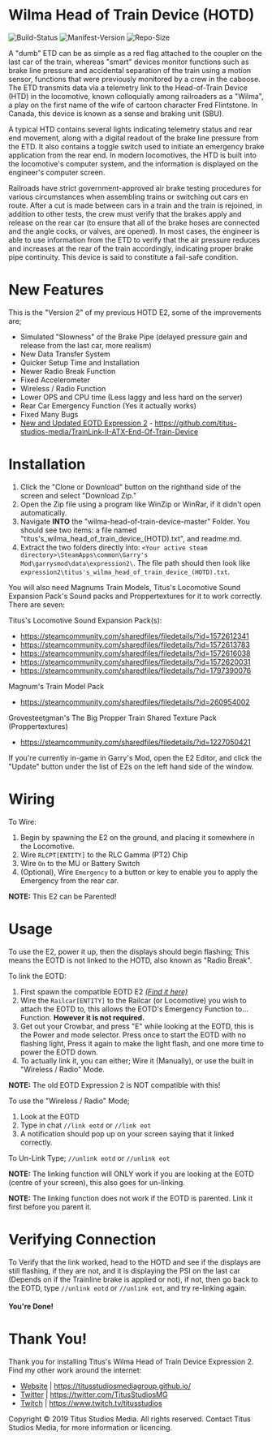 # Wilma Head of Train Device (HOTD)

![Build-Status](https://img.shields.io/badge/build-passed-brightgreen.svg)
![Manifest-Version](https://img.shields.io/github/last-commit/titus-studios-media/Wilma-Head-of-Train-Device.svg)
![Repo-Size](https://img.shields.io/github/repo-size/titus-studios-media/Wilma-Head-of-Train-Device.svg)

A "dumb" ETD can be as simple as a red flag attached to the coupler on the last car of the train, whereas "smart" devices monitor functions such as brake line pressure and accidental separation of the train using a motion sensor, functions that were previously monitored by a crew in the caboose. The ETD transmits data via a telemetry link to the Head-of-Train Device (HTD) in the locomotive, known colloquially among railroaders as a "Wilma", a play on the first name of the wife of cartoon character Fred Flintstone. In Canada, this device is known as a sense and braking unit (SBU).

A typical HTD contains several lights indicating telemetry status and rear end movement, along with a digital readout of the brake line pressure from the ETD. It also contains a toggle switch used to initiate an emergency brake application from the rear end. In modern locomotives, the HTD is built into the locomotive's computer system, and the information is displayed on the engineer's computer screen.

Railroads have strict government-approved air brake testing procedures for various circumstances when assembling trains or switching out cars en route. After a cut is made between cars in a train and the train is rejoined, in addition to other tests, the crew must verify that the brakes apply and release on the rear car (to ensure that all of the brake hoses are connected and the angle cocks, or valves, are opened). In most cases, the engineer is able to use information from the ETD to verify that the air pressure reduces and increases at the rear of the train accordingly, indicating proper brake pipe continuity. This device is said to constitute a fail-safe condition.

# New Features

This is the "Version 2" of my previous HOTD E2, some of the improvements are;

 * Simulated "Slowness" of the Brake Pipe (delayed pressure gain and release from the last car, more realism)
 * New Data Transfer System
 * Quicker Setup Time and Installation
 * Newer Radio Break Function
 * Fixed Accelerometer
 * Wireless / Radio Function
 * Lower OPS and CPU time (Less laggy and less hard on the server)
 * Rear Car Emergency Function (Yes it actually works)
 * Fixed Many Bugs
 * [New and Updated EOTD Expression 2](https://github.com/titus-studios-media/TrainLink-II-ATX-End-Of-Train-Device) - https://github.com/titus-studios-media/TrainLink-II-ATX-End-Of-Train-Device


# Installation

1. Click the "Clone or Download" button on the righthand side of the screen and select "Download Zip."
2. Open the Zip file using a program like WinZip or WinRar, if it didn't open automatically.
3. Navigate __INTO__ the "wilma-head-of-train-device-master" Folder. You should see two items: a file named "titus's_wilma_head_of_train_device_(HOTD).txt", and readme.md.
4. Extract the two folders directly into: `<Your active steam directory>\SteamApps\common\Garry's Mod\garrysmod\data\expression2\`.
The file path should then look like `expression2\titus's_wilma_head_of_train_device_(HOTD).txt`.

You will also need Magnums Train Models, Titus's Locomotive Sound Expansion Pack's Sound packs and Proppertextures for it to work correctly. There are seven:

Titus's Locomotive Sound Expansion Pack(s):

 * https://steamcommunity.com/sharedfiles/filedetails/?id=1572612341
 * https://steamcommunity.com/sharedfiles/filedetails/?id=1572613783
 * https://steamcommunity.com/sharedfiles/filedetails/?id=1572616038
 * https://steamcommunity.com/sharedfiles/filedetails/?id=1572620031
 * https://steamcommunity.com/sharedfiles/filedetails/?id=1797390076
 
Magnum's Train Model Pack
 * https://steamcommunity.com/sharedfiles/filedetails/?id=260954002
 
Grovesteetgman's The Big Propper Train Shared Texture Pack (Proppertextures)
 * https://steamcommunity.com/sharedfiles/filedetails/?id=1227050421

If you're currently in-game in Garry's Mod, open the E2 Editor, and click the "Update" button under the list of E2s on the left hand side of the window.


# Wiring

To Wire:
1. Begin by spawning the E2 on the ground, and placing it somewhere in the Locomotive.
2. Wire `RLCPT[ENTITY]` to the RLC Gamma (PT2) Chip
3. Wire `On` to the MU or Battery Switch
4. (Optional), Wire `Emergency` to a button or key to enable you to apply the Emergency from the rear car.

**NOTE:** This E2 can be Parented!


# Usage

To use the E2, power it up, then the displays should begin flashing; This means the EOTD is not linked to the HOTD, also known as "Radio Break".

To link the EOTD:
1. First spawn the compatible EOTD E2 *[(Find it here)](https://github.com/titus-studios-media/TrainLink-II-ATX-End-Of-Train-Device)*
2. Wire the `Railcar[ENTITY]` to the Railcar (or Locomotive) you wish to attach the EOTD to, this allows the EOTD's Emergency Function to... Function. **However it is not required.**
3. Get out your Crowbar, and press "E" while looking at the EOTD, this is the Power and mode selector. Press once to start the EOTD with no flashing light, Press it again to make the light flash, and one more time to power the EOTD down.
4. To actually link it, you can either; Wire it (Manually), or use the built in "Wireless / Radio" Mode.

**NOTE:** The old EOTD Expression 2 is NOT compatible with this!

To use the "Wireless / Radio" Mode;
1. Look at the EOTD
2. Type in chat `//link eotd` or `//link eot`
3. A notification should pop up on your screen saying that it linked correctly.

To Un-Link Type; `//unlink eotd` or `//unlink eot`

**NOTE:** The linking function will ONLY work if you are looking at the EOTD (centre of your screen), this also goes for un-linking.

**NOTE:** The linking function does not work if the EOTD is parented. Link it first before you parent it.


# Verifying Connection

To Verify that the link worked, head to the HOTD and see if the displays are still flashing, if they are not, and it is displaying the PSI on the last car (Depends on if the Trainline brake is applied or not), if not, then go back to the EOTD, type `//unlink eotd` or `//unlink eot`, and try re-linking again.


#### You're Done!


# Thank You!
Thank you for installing Titus's Wilma Head of Train Device Expression 2.
Find my other work around the internet:
 * [Website](https://titusstudiosmediagroup.github.io/) | https://titusstudiosmediagroup.github.io/
 * [Twitter](https://twitter.com/TitusStudiosMG) | https://twitter.com/TitusStudiosMG
 * [Twitch](https://www.twitch.tv/titusstudios) | https://www.twitch.tv/titusstudios
 

Copyright © 2019 Titus Studios Media. All rights reserved. Contact Titus Studios Media, for more information or licencing.


